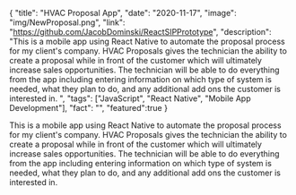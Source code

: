 {
  "title": "HVAC Proposal App",
  "date": "2020-11-17",
  "image": "img/NewProposal.png",
  "link": "https://github.com/JacobDominski/ReactSIPPrototype",
  "description": "This is a mobile app using React Native to automate the proposal process for my client's company. HVAC Proposals gives the technician the ability to create a proposal while in front of the customer which will ultimately increase sales opportunities. The technician will be able to do everything from the app including entering information on which type of system is needed, what they plan to do, and any additional add ons the customer is interested in. ",
  "tags": ["JavaScript", "React Native", "Mobile App Development"],
  "fact": "",
  "featured":true
}

This is a mobile app using React Native to automate the proposal process for my client's company. HVAC Proposals gives the technician the ability to create a proposal while in front of the customer which will ultimately increase sales opportunities. The technician will be able to do everything from the app including entering information on which type of system is needed, what they plan to do, and any additional add ons the customer is interested in. 